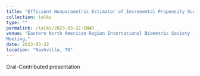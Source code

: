 ```yaml
---
title: "Efficient Nonparametric Estimator of Incremental Propensity Score Effect with Clustered Interference"
collection: talks
type: ""
permalink: /talks/2023-03-22-ENAR
venue: "Eastern North American Region International Biometric Society (ENAR 2023) Spring
Meeting,"
date: 2023-03-22
location: "Nashville, TN"
---
```


Oral-Contributed presentation
